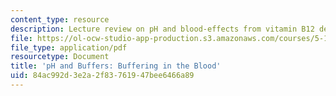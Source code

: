 ```yaml
---
content_type: resource
description: Lecture review on pH and blood-effects from vitamin B12 deficiency.
file: https://ol-ocw-studio-app-production.s3.amazonaws.com/courses/5-111-principles-of-chemical-science-fall-2008/84ac992d3e2a2f83761947bee6466a89_bioex_lect23.pdf
file_type: application/pdf
resourcetype: Document
title: 'pH and Buffers: Buffering in the Blood'
uid: 84ac992d-3e2a-2f83-7619-47bee6466a89
---
```

